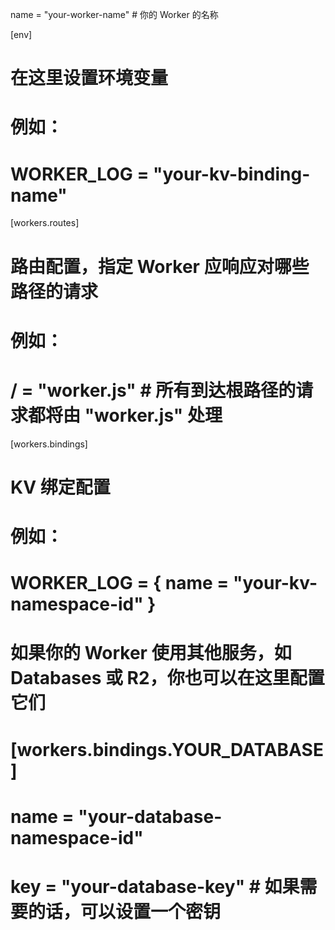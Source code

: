 name = "your-worker-name" # 你的 Worker 的名称

[env]
# 在这里设置环境变量
# 例如：
# WORKER_LOG = "your-kv-binding-name"
[workers.routes]
# 路由配置，指定 Worker 应响应对哪些路径的请求
# 例如：
# / = "worker.js" # 所有到达根路径的请求都将由 "worker.js" 处理

[workers.bindings]
# KV 绑定配置
# 例如：
# WORKER_LOG = { name = "your-kv-namespace-id" }

# 如果你的 Worker 使用其他服务，如 Databases 或 R2，你也可以在这里配置它们
# [workers.bindings.YOUR_DATABASE]
#   name = "your-database-namespace-id"
#   key = "your-database-key" # 如果需要的话，可以设置一个密钥
